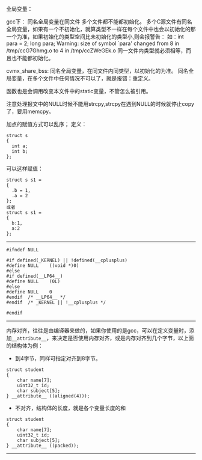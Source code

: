 全局变量：

gcc下：
		同名全局变量在同文件 多个文件都不能都初始化。
		多个C源文件有同名全局变量，如果有一个不初始化，就算类型不一样在每个文件中也会以初始化的那一个为准，如果初始化的类型空间比未初始化的类型小,则会报警告：
		如：int para = 2; long para;
		Warning: size of symbol `para' changed from 8 in /tmp/ccG7Ghmg.o to 4 in /tmp/ccZWeGEk.o
		同一文件内类型就必须相等，而且也不能都初始化。

cvmx_share_bss:
		同名全局变量，在同文件内同类型，以初始化的为准。
		同名全局变量，在多个文件中任何情况不可以了，就是报错：重定义。

函数也是会调用改变本文件中的static变量，不管怎么被引用。

注意处理报文中的NULL时候不能用strcpy,strcpy在遇到NULL的时候就停止copy了，要用memcpy。

加点的赋值方式可以乱序；
定义：
```
struct s
{
  int a;
  int b;
};
```
可以这样赋值：
```
struct s s1 = 
{
  .b = 1,
  .a = 2 
};
或者
struct s s1 = 
{
  b:1,
  a:2 
};
```
--------
```
#ifndef NULL

#if defined(_KERNEL) || !defined(__cplusplus)
#define NULL    ((void *)0)
#else
#if defined(__LP64__)
#define NULL    (0L)
#else
#define NULL    0
#endif  /* __LP64__ */
#endif  /* _KERNEL || !__cplusplus */

#endif
```
--------
内存对齐，往往是由编译器来做的，如果你使用的是gcc，可以在定义变量时，添加`__attribute__`，来决定是否使用内存对齐，或是内存对齐到几个字节，以上面的结构体为例：
* 到4字节，同样可指定对齐到8字节。
```
struct student
{
    char name[7];
    uint32_t id;
    char subject[5];
} __attribute__ ((aligned(4))); 
```

* 不对齐，结构体的长度，就是各个变量长度的和
```
struct student
{
    char name[7];
    uint32_t id;
    char subject[5];
} __attribute__ ((packed));
```
--------
